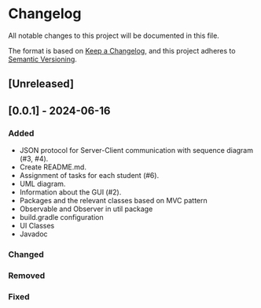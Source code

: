 # Changelog

All notable changes to this project will be documented in this file.

The format is based on [Keep a Changelog](https://keepachangelog.com/en/1.1.0/),
and this project adheres to [Semantic Versioning](https://semver.org/spec/v2.0.0.html).

## [Unreleased]

## [0.0.1] - 2024-06-16

### Added
- JSON protocol for Server-Client communication with sequence diagram (#3, #4).
- Create README.md.
- Assignment of tasks for each student (#6).
- UML diagram.
- Information about the GUI (#2).
- Packages and the relevant classes based on MVC pattern
- Observable and Observer in util package
- build.gradle configuration
- UI Classes
- Javadoc

### Changed

### Removed

### Fixed
